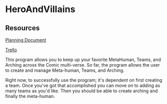 ﻿# HeroAndVillains
 
 ## Resources
 [Planning Document](https://docs.google.com/document/d/1EP0xjOuukzRB8ALXj6n7EwLLDeSZhdWKYf24K5pZgsY/edit#)
 
 [Trello](https://trello.com/b/0Z5Lugry/mcvc-project)
 
 
This program allows you to keep up your favorite  MetaHuman, Teams, and Arching across the Comic multi-verse. So far, the program allows the user to create and manage Meta-human, Teams, and Arching. 

Right now, to successfully use the program; it's dependent on first creating a team. Once you've got that accomplished you can move on to adding as many teams as you'd like. Then you should be able to create arching and finally the meta-human.
